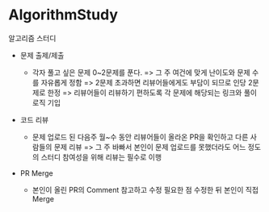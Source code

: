 # AlgorithmStudy
알고리즘 스터디

* 문제 출제/제출
  - 각자 풀고 싶은 문제 0~2문제를 푼다.
    => 그 주 여건에 맞게 난이도와 문제 수를 자유롭게 정함
    => 2문제 초과하면 리뷰어들에게도 부담이 되므로 인당 2문제로 한정
    => 리뷰어들이 리뷰하기 편하도록 각 문제에 해당되는 링크와 풀이 로직 기입
  
* 코드 리뷰
  - 문제 업로드 된 다음주 월~수 동안 리뷰어들이 올라온 PR을 확인하고 다른 사람들의 문제 리뷰
    => 그 주 바빠서 본인이 문제 업로드를 못했더라도 어느 정도의 스터디 참여성을 위해 리뷰는 필수로 이행
  
* PR Merge
  - 본인이 올린 PR의 Comment 참고하고 수정 필요한 점 수정한 뒤 본인이 직접 Merge
